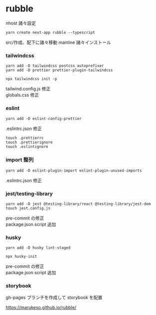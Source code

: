 # rubble

nhost 諸々設定

```
yarn create next-app rubble --typescript
```

src/作成、配下に諸々移動
mantine 諸々インストール

### tailwindcss

```
yarn add -D tailwindcss postcss autoprefixer
yarn add -D prettier prettier-plugin-tailwindcss
```

```
npx tailwindcss init -p
```

tailwind.config.js 修正  
globals.css 修正

### eslint

```
yarn add -D eslint-config-prettier
```

.eslintrc.json 修正

```
touch .prettierrc
touch .prettierignore
touch .eslintignore
```

### import 整列

```
yarn add -D eslint-plugin-import eslint-plugin-unused-imports
```

.eslintrc.json 修正

### jest/testing-library

```
yarn add -D jest @testing-library/react @testing-library/jest-dom
touch jest.config.js
```

pre-commit の修正  
package.json script 追加

### husky

```
yarn add -D husky lint-staged
```

```
npx husky-init
```

pre-commit の修正  
package.json script 追加

### storybook

gh-pages ブランチを作成して storybook を配置

https://marukeso.github.io/rubble/
